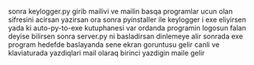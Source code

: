 sonra keylogger.py girib mailivi ve mailin basqa programlar ucun olan sifresini acirsan yazirsan ora 
sonra pyinstaller ile keylogger i exe eliyirsen yada ki auto-py-to-exe kutuphanesi var ordanda programin logosun falan deyise bilirsen
sonra server.py ni basladirsan dinlemeye alir
sonrada exe program hedefde baslayanda sene ekran goruntusu gelir canli ve klaviaturada yazdiqlari mail olaraq birinci yazdigin maile gelir

